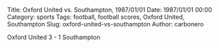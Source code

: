 Title: Oxford United vs. Southampton, 1987/01/01
Date: 1987/01/01 00:00
Category: sports
Tags: football, football scores, Oxford United, Southampton
Slug: oxford-united-vs-southampton
Author: carbonero


Oxford United 3 - 1 Southampton

